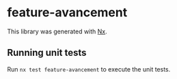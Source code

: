 # feature-avancement

This library was generated with [Nx](https://nx.dev).

## Running unit tests

Run `nx test feature-avancement` to execute the unit tests.
